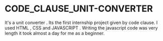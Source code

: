 # CODE_CLAUSE_UNIT-CONVERTER
It's a unit converter . Its the first internship project given by code clause. I used HTML , CSS and JAVASCRIPT . Writing the javascript code was very length it took almost a day for me as a beginner.  
